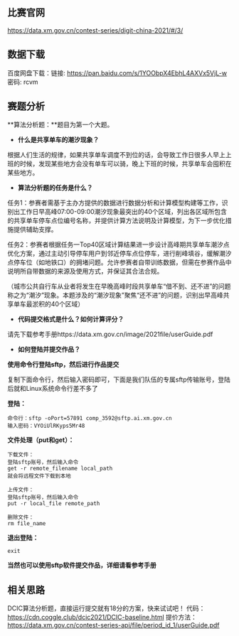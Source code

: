 ## 比赛官网

https://data.xm.gov.cn/contest-series/digit-china-2021/#/3/

## 数据下载

百度网盘下载：链接: https://pan.baidu.com/s/1YOObpX4EbhL4AXVx5VjL-w 密码: rcvm

## 赛题分析

**算法分析题：**题目为第一个大题。

- **什么是共享单车的潮汐现象？**

根据人们生活的规律，如果共享单车调度不到位的话，会导致工作日很多人早上上班的时候，发现某些地方会没有单车可以骑，晚上下班的时候，共享单车会囤积在某些地方。

- **算法分析题的任务是什么？**

任务1：参赛者需基于主办方提供的数据进行数据分析和计算模型构建等工作，识别出工作日早高峰07:00-09:00潮汐现象最突出的40个区域，列出各区域所包含的共享单车停车点位编号名称，并提供计算方法说明及计算模型，为下一步优化措施提供辅助支撑。

任务2：参赛者根据任务一Top40区域计算结果进一步设计高峰期共享单车潮汐点优化方案，通过主动引导停车用户到邻近停车点位停车，进行削峰填谷，缓解潮汐点停车位（如地铁口）的拥堵问题。允许参赛者自带训练数据，但需在参赛作品中说明所自带数据的来源及使用方式，并保证其合法合规。

（城市公共自行车从业者将发生在早晚高峰时段共享单车“借不到、还不进”的问题称之为“潮汐”现象。本题涉及的“潮汐现象”聚焦“还不进”的问题，识别出早高峰共享单车最淤积的40个区域）

- **代码提交格式是什么？如何计算评分？**

请先下载参考手册https://data.xm.gov.cn/image/2021file/userGuide.pdf

- **如何登陆并提交作品？**

**使用命令行登陆sftp，然后进行作品提交**

复制下面命令行，然后输入密码即可，下面是我们队伍的专属sftp传输账号，登陆后就和Linux系统命令行差不多了

**登陆：**

```
命令行：sftp -oPort=57891 comp_3592@sftp.ai.xm.gov.cn
输入密码：VYOiUlRKyps5Mr48
```

**文件处理（put和get）：**

```
下载文件：
登陆sftp账号，然后输入命令
get -r remote_filename local_path
就会将远程文件下载到本地

上传文件：
登陆sftp账号，然后输入命令
put -r local_file remote_path

删除文件：
rm file_name
```

**退出登陆：**

```
exit
```

**当然也可以使用sftp软件提交作品，详细请看参考手册**

## 相关思路

DCIC算法分析题，直接运行提交就有18分的方案，快来试试吧！
代码：https://cdn.coggle.club/dcic2021/DCIC-baseline.html
提价方法：https://data.xm.gov.cn/contest-series-api/file/period_id_1/userGuide.pdf

